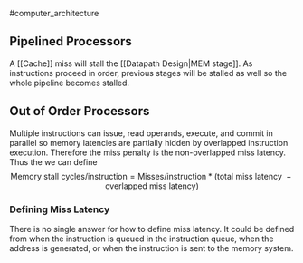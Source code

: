 #computer_architecture 

## Pipelined Processors
A [[Cache]] miss will stall the [[Datapath Design|MEM stage]]. As instructions proceed in order, previous stages will be stalled as well so the whole pipeline becomes stalled.

## Out of Order Processors 
Multiple instructions can issue, read operands, execute, and commit in parallel so memory latencies are partially hidden by overlapped instruction execution. Therefore the miss penalty is the non-overlapped miss latency. Thus the we can define 
$$\text{Memory stall cycles/instruction}=\text{Misses/instruction}*(\text{total miss latency }-\text{ overlapped miss latency})$$

### Defining Miss Latency 
There is no single answer for how to define miss latency. It could be defined from when the instruction is queued in the instruction queue, when the address is generated, or when the instruction is sent to the memory system.